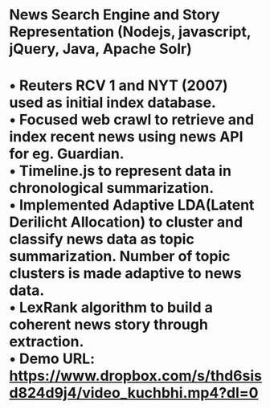 News Search Engine and Story Representation (Nodejs, javascript, jQuery, Java, Apache Solr)
==========================================================================================
•	Reuters RCV 1 and NYT (2007) used as initial index database. <br/>
•	Focused web crawl to retrieve and index recent news using news API for eg. Guardian.<br/>
•	Timeline.js to represent data in chronological summarization.<br/>
•	Implemented Adaptive LDA(Latent Derilicht Allocation) to cluster and classify news data as topic summarization. Number of topic clusters is made adaptive to news data.<br/>
•	LexRank algorithm to build a coherent news story through extraction.<br/>
•	Demo URL: https://www.dropbox.com/s/thd6sisd824d9j4/video_kuchbhi.mp4?dl=0
==========================================================================================

